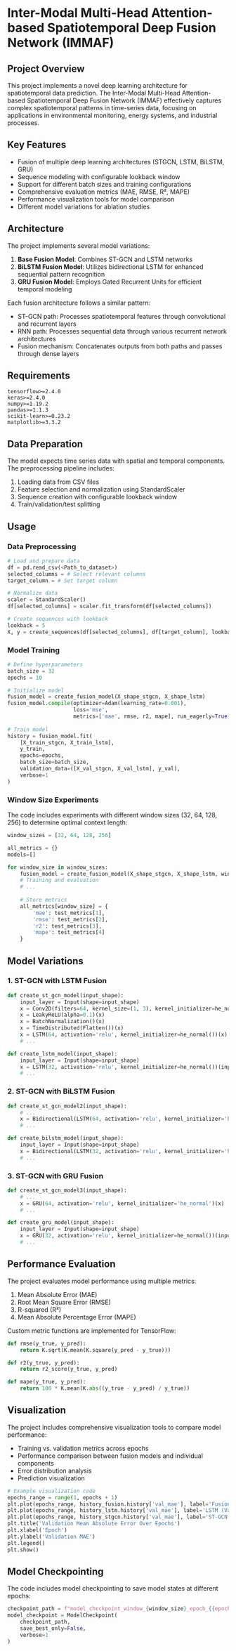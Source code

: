 # Inter-Modal Multi-Head Attention-based Spatiotemporal Deep Fusion Network (IMMAF)

## Project Overview

This project implements a novel deep learning architecture for spatiotemporal data prediction. The Inter-Modal Multi-Head Attention-based Spatiotemporal Deep Fusion Network (IMMAF) effectively captures complex spatiotemporal patterns in time-series data, focusing on applications in environmental monitoring, energy systems, and industrial processes.

## Key Features

- Fusion of multiple deep learning architectures (STGCN, LSTM, BiLSTM, GRU)
- Sequence modeling with configurable lookback window
- Support for different batch sizes and training configurations
- Comprehensive evaluation metrics (MAE, RMSE, R², MAPE)
- Performance visualization tools for model comparison
- Different model variations for ablation studies

## Architecture

The project implements several model variations:

1. **Base Fusion Model**: Combines ST-GCN and LSTM networks
2. **BiLSTM Fusion Model**: Utilizes bidirectional LSTM for enhanced sequential pattern recognition
3. **GRU Fusion Model**: Employs Gated Recurrent Units for efficient temporal modeling

Each fusion architecture follows a similar pattern:
- ST-GCN path: Processes spatiotemporal features through convolutional and recurrent layers
- RNN path: Processes sequential data through various recurrent network architectures
- Fusion mechanism: Concatenates outputs from both paths and passes through dense layers

## Requirements

```
tensorflow>=2.4.0
keras>=2.4.0
numpy>=1.19.2
pandas>=1.1.3
scikit-learn>=0.23.2
matplotlib>=3.3.2
```

## Data Preparation

The model expects time series data with spatial and temporal components. The preprocessing pipeline includes:

1. Loading data from CSV files
2. Feature selection and normalization using StandardScaler
3. Sequence creation with configurable lookback window
4. Train/validation/test splitting

## Usage

### Data Preprocessing

```python
# Load and prepare data
df = pd.read_csv(<Path_to_dataset>)
selected_columns = # Select relevant columns
target_column = # Set target column

# Normalize data
scaler = StandardScaler()
df[selected_columns] = scaler.fit_transform(df[selected_columns])

# Create sequences with lookback
lookback = 5
X, y = create_sequences(df[selected_columns], df[target_column], lookback)
```

### Model Training

```python
# Define hyperparameters
batch_size = 32
epochs = 10

# Initialize model
fusion_model = create_fusion_model(X_shape_stgcn, X_shape_lstm)
fusion_model.compile(optimizer=Adam(learning_rate=0.001),
                     loss='mse',
                     metrics=['mae', rmse, r2, mape], run_eagerly=True)
                     
# Train model
history = fusion_model.fit(
    [X_train_stgcn, X_train_lstm],
    y_train,
    epochs=epochs,
    batch_size=batch_size,
    validation_data=([X_val_stgcn, X_val_lstm], y_val),
    verbose=1
)
```

### Window Size Experiments

The code includes experiments with different window sizes (32, 64, 128, 256) to determine optimal context length:

```python
window_sizes = [32, 64, 128, 256]

all_metrics = {}
models=[]

for window_size in window_sizes:
    fusion_model = create_fusion_model(X_shape_stgcn, X_shape_lstm, window_size)
    # Training and evaluation
    # ...
    
    # Store metrics
    all_metrics[window_size] = {
        'mae': test_metrics[1],
        'rmse': test_metrics[2],
        'r2': test_metrics[3],
        'mape': test_metrics[4]
    }
```

## Model Variations

### 1. ST-GCN with LSTM Fusion

```python
def create_st_gcn_model(input_shape):
    input_layer = Input(shape=input_shape)
    x = Conv2D(filters=64, kernel_size=(1, 3), kernel_initializer=he_normal())(input_layer)
    x = LeakyReLU(alpha=0.1)(x)
    x = BatchNormalization()(x)
    x = TimeDistributed(Flatten())(x)
    x = LSTM(64, activation='relu', kernel_initializer=he_normal())(x)
    # ...

def create_lstm_model(input_shape):
    input_layer = Input(shape=input_shape)
    x = LSTM(32, activation='relu', kernel_initializer=he_normal())(input_layer)
    # ...
```

### 2. ST-GCN with BiLSTM Fusion

```python
def create_st_gcn_model2(input_shape):
    # ...
    x = Bidirectional(LSTM(64, activation='relu', kernel_initializer='he_normal'))(x)
    # ...

def create_bilstm_model(input_shape):
    input_layer = Input(shape=input_shape)
    x = Bidirectional(LSTM(32, activation='relu', kernel_initializer='he_normal'))(input_layer)
    # ...
```

### 3. ST-GCN with GRU Fusion

```python
def create_st_gcn_model3(input_shape):
    # ...
    x = GRU(64, activation='relu', kernel_initializer='he_normal')(x)
    # ...

def create_gru_model(input_shape):
    input_layer = Input(shape=input_shape)
    x = GRU(32, activation='relu', kernel_initializer=he_normal())(input_layer)
    # ...
```

## Performance Evaluation

The project evaluates model performance using multiple metrics:

1. Mean Absolute Error (MAE)
2. Root Mean Square Error (RMSE)
3. R-squared (R²)
4. Mean Absolute Percentage Error (MAPE)

Custom metric functions are implemented for TensorFlow:

```python
def rmse(y_true, y_pred):
    return K.sqrt(K.mean(K.square(y_pred - y_true)))

def r2(y_true, y_pred):
    return r2_score(y_true, y_pred)

def mape(y_true, y_pred):
    return 100 * K.mean(K.abs((y_true - y_pred) / y_true))
```

## Visualization

The project includes comprehensive visualization tools to compare model performance:

- Training vs. validation metrics across epochs
- Performance comparison between fusion models and individual components
- Error distribution analysis
- Prediction visualization

```python
# Example visualization code
epochs_range = range(1, epochs + 1)
plt.plot(epochs_range, history_fusion.history['val_mae'], label='Fusion (Validation)')
plt.plot(epochs_range, history_lstm.history['val_mae'], label='LSTM (Validation)')
plt.plot(epochs_range, history_stgcn.history['val_mae'], label='ST-GCN (Validation)')
plt.title('Validation Mean Absolute Error Over Epochs')
plt.xlabel('Epoch')
plt.ylabel('Validation MAE')
plt.legend()
plt.show()
```

## Model Checkpointing

The code includes model checkpointing to save model states at different epochs:

```python
checkpoint_path = f"model_checkpoint_window_{window_size}_epoch_{{epoch:02d}}.h5"
model_checkpoint = ModelCheckpoint(
    checkpoint_path,
    save_best_only=False,
    verbose=1
)
```
